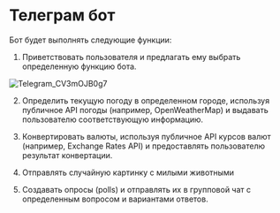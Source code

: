 # Телеграм бот
Бот будет выполнять следующие функции:

1. Приветствовать пользователя и предлагать ему выбрать определенную функцию бота.

![Telegram_CV3mOJB0g7](https://user-images.githubusercontent.com/65921678/234104434-824c9a66-174f-443d-96c8-640f32a85c5c.png)

2. Определить текущую погоду в определенном городе, используя публичное API погоды (например, OpenWeatherMap) и выдавать пользователю соответствующую информацию.

3. Конвертировать валюты, используя публичное API курсов валют (например, Exchange Rates API) и предоставлять пользователю результат конвертации.

4. Отправлять случайную картинку с милыми животными

5. Создавать опросы (polls) и отправлять их в групповой чат с определенным вопросом и вариантами ответов.

